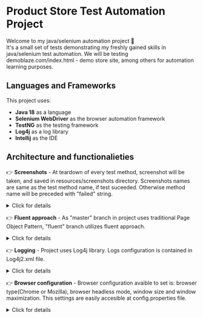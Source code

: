 # Product Store Test Automation Project
Welcome to my java/selenium automation project 👋  
It's a small set of tests demonstrating my freshly gained skills in java/selenium test automation. We will be testing demoblaze.com/index.html - demo store site, among others for automation learning purposes.  
 
## Languages and Frameworks
This project uses:
* __Java 18__ as a language
* __Selenium WebDriver__ as the browser automation framework
* __TestNG__ as the testing framework
* __Log4j__ as a log library
* __Intellij__ as the IDE

## Architecture and functionalieties  
👉 __Screenshots__ - At teardown of every test method, screenshot will be taken, and saved in resources/screenshots directory. Screenshots names are same as the test method name, if test suceeded. Otherwise method name will be preceded with "failed" string.

   <details>
 <summary>Click for details</summary>  
   I didn't want screenshots to litter folder they are in, so they are removed before starting tests, for better readability. Responsible for this function is
    @BeforeTest method, testSetup:
   
   ```java
   @BeforeTest
   public void testSetup() throws IOException {
       FileUtils.cleanDirectory(new File("src/test/resources/screenshots"));
   }
   ```
   
   Then, @AfterMethod method, teardown should take and save new screenshots:
   
   ```java
   @AfterMethod
   public void teardown(ITestResult result) throws IOException {
       String status = "";
       if (result.getStatus() == ITestResult.FAILURE) status = "failed";
       String name = (status + result.getMethod().getMethodName());
       TakesScreenshot screenshot = (TakesScreenshot) driver;
       File scrFile = screenshot.getScreenshotAs(OutputType.FILE);
       FileUtils.copyFile(scrFile, new File("src/test/resources/screenshots/" + name + ".png"));
       driver.quit();
   }
   ```
   Screenshots for failed tests are saved with names starting with "failed", what makes them easier to spot(intellij shows them alphabetically):  
   
   ![screenshotsss](https://user-images.githubusercontent.com/109470151/201717672-368265db-2790-4adf-ab91-df69e2eae5f8.png)

</details>

👉 __Fluent approach__ - As "master" branch in project uses traditional Page Object Pattern, "fluent" branch utilizes fluent approach.  
     <details>
 <summary>Click for details</summary>
   
   While managing two separate branches may be considered a nightmare, or at least an unnecessary effort, I've decided to create second one in later stage of the     project, just to demonstrate a fluent approach to Page Object Model. After some initial effort to make required changes to methods in page-related classes, fluent allows us to  chain methods in tests, which speeds up work and makes our code more readable.
   
   Example of fluent test method:
    
 ```java
   @Test
   public void buyItemTest() throws InterruptedException {
        String purchaseSuccessMessage = new HomePage(driver)
               .clickProductImage()
               .addToCart()
               .acceptAlert()
               .goToCart()
               .clickPlaceOrderButton()
               .enterName("Bartłomiej Winnicki")
               .enterCountry("Poland")
               .enterCity("Opole")
               .enterCardNumber("1111111111111")
               .enterMonth("12")
               .enterYear("1986")
               .clickPurchaseBtn()
               .getPurchaseSuccessMessage();
       Assert.assertEquals(purchaseSuccessMessage, "Thank you for your purchase!");
   }
 ```  
  </details>

👉  __Logging__ - Project uses Log4j library. Logs configuration is contained in Log4j2.xml file.
   
  <details>
   <summary>Click for details</summary>
   Lines responsible for printing logs are written in almost every method in "Page" classes, for example:  
   
   ```java
   public void clickProductImage() throws InterruptedException {
       logger.info("Clicking product image");
       SeleniumHelper.waitForNonEmptyDisplayedList(driver, By.xpath("//img[@class='card-img-top img-fluid']"), 2);
       productsImages.stream().findFirst().ifPresent(WebElement::click);
       logger.info("Product image clicked");
   }
   ```
   Logs alongside with screenshots can help user to identify cause of possible test fail. Example of logs in console:
    ![idea64_RAGbddnFTh](https://user-images.githubusercontent.com/109470151/201386415-52d86d24-3058-416f-8542-79bb681e6b03.gif)
</details>

👉 __Browser configuration__ - Browser configuration avaible to set is: browser type(Chrome or Mozilla), browser headless mode, window size and window maximization. This settings are easily accesible at config.properties file.
  
   <details>
    <summary>Click for details</summary>  
   Content of config.properties file:  
    
   ```properties
   browser.name=chrome
   browser.maximize=true
   browser.width=1200
   browser.height=1000
   browser.headless=true
   ```
   This settings are processed by loadProperties method:
   
   ```java
   public static String loadProperty(String propertyName) throws IOException {

    InputStream inputStream = new FileInputStream("src/test/resources/config.properties");
    Properties properties = new Properties();
    properties.load(inputStream);
    return properties.getProperty(propertyName);
   }
   ```
   And used in DriverFactory.java and BaseTest.java classes.

   </details>  
     
  

